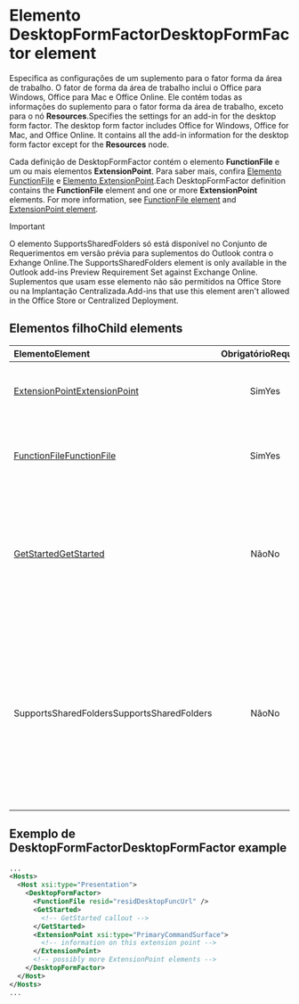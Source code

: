 # <a name="desktopformfactor-element"></a><span data-ttu-id="47826-101">Elemento DesktopFormFactor</span><span class="sxs-lookup"><span data-stu-id="47826-101">DesktopFormFactor element</span></span>

<span data-ttu-id="47826-p101">Especifica as configurações de um suplemento para o fator forma da área de trabalho. O fator de forma da área de trabalho inclui o Office para Windows, Office para Mac e Office Online. Ele contém todas as informações do suplemento para o fator forma da área de trabalho, exceto para o nó **Resources**.</span><span class="sxs-lookup"><span data-stu-id="47826-p101">Specifies the settings for an add-in for the desktop form factor. The desktop form factor includes Office for Windows, Office for Mac, and Office Online. It contains all the add-in information for the desktop form factor except for the  **Resources** node.</span></span>

<span data-ttu-id="47826-p102">Cada definição de DesktopFormFactor contém o elemento **FunctionFile** e um ou mais elementos **ExtensionPoint**. Para saber mais, confira [Elemento FunctionFile](functionfile.md) e [Elemento ExtensionPoint](extensionpoint.md).</span><span class="sxs-lookup"><span data-stu-id="47826-p102">Each DesktopFormFactor definition contains the  **FunctionFile** element and one or more **ExtensionPoint** elements. For more information, see [FunctionFile element](functionfile.md) and [ExtensionPoint element](extensionpoint.md).</span></span>

> [!IMPORTANT]
> <span data-ttu-id="47826-107">O elemento SupportsSharedFolders só está disponível no Conjunto de Requerimentos em versão prévia para suplementos do Outlook contra o Exhange Online.</span><span class="sxs-lookup"><span data-stu-id="47826-107">The SupportsSharedFolders element is only available in the Outlook add-ins Preview Requirement Set against Exchange Online.</span></span>
> <span data-ttu-id="47826-108">Suplementos que usam esse elemento não são permitidos na Office Store ou na Implantação Centralizada.</span><span class="sxs-lookup"><span data-stu-id="47826-108">Add-ins that use this element aren't allowed in the Office Store or Centralized Deployment.</span></span>

## <a name="child-elements"></a><span data-ttu-id="47826-109">Elementos filho</span><span class="sxs-lookup"><span data-stu-id="47826-109">Child elements</span></span>

| <span data-ttu-id="47826-110">Elemento</span><span class="sxs-lookup"><span data-stu-id="47826-110">Element</span></span>                               | <span data-ttu-id="47826-111">Obrigatório</span><span class="sxs-lookup"><span data-stu-id="47826-111">Required</span></span> | <span data-ttu-id="47826-112">Descrição</span><span class="sxs-lookup"><span data-stu-id="47826-112">Description</span></span>  |
|:--------------------------------------|:--------:|:-------------|
| [<span data-ttu-id="47826-113">ExtensionPoint</span><span class="sxs-lookup"><span data-stu-id="47826-113">ExtensionPoint</span></span>](extensionpoint.md)   | <span data-ttu-id="47826-114">Sim</span><span class="sxs-lookup"><span data-stu-id="47826-114">Yes</span></span>      | <span data-ttu-id="47826-115">Define onde um suplemento expõe a funcionalidade.</span><span class="sxs-lookup"><span data-stu-id="47826-115">Defines where an add-in exposes functionality.</span></span> |
| [<span data-ttu-id="47826-116">FunctionFile</span><span class="sxs-lookup"><span data-stu-id="47826-116">FunctionFile</span></span>](functionfile.md)       | <span data-ttu-id="47826-117">Sim</span><span class="sxs-lookup"><span data-stu-id="47826-117">Yes</span></span>      | <span data-ttu-id="47826-118">Uma URL para um arquivo que contém funções JavaScript.</span><span class="sxs-lookup"><span data-stu-id="47826-118">A URL to a file that contains JavaScript functions.</span></span>|
| [<span data-ttu-id="47826-119">GetStarted</span><span class="sxs-lookup"><span data-stu-id="47826-119">GetStarted</span></span>](getstarted.md)           | <span data-ttu-id="47826-120">Não</span><span class="sxs-lookup"><span data-stu-id="47826-120">No</span></span>       | <span data-ttu-id="47826-121">Define o texto explicativo que aparece ao instalar o suplemento em hosts do Word, Excel ou PowerPoint.</span><span class="sxs-lookup"><span data-stu-id="47826-121">Defines the callout that appears when installing the add-in in Word, Excel, or PowerPoint hosts.</span></span> |
| <span data-ttu-id="47826-122">SupportsSharedFolders</span><span class="sxs-lookup"><span data-stu-id="47826-122">SupportsSharedFolders</span></span>                 | <span data-ttu-id="47826-123">Não</span><span class="sxs-lookup"><span data-stu-id="47826-123">No</span></span>       | <span data-ttu-id="47826-124">Define se o suplemento do Outlook está disponível nos cenários de representante e é definido como *false* por padrão.</span><span class="sxs-lookup"><span data-stu-id="47826-124">Defines whether the Outlook add-in is available in delegate scenarios and is set to *false* by default.</span></span> <span data-ttu-id="47826-125">Conjunto de requisitos em versão prévia</span><span class="sxs-lookup"><span data-stu-id="47826-125">Outlook add-in API Preview requirement set</span></span>|

## <a name="desktopformfactor-example"></a><span data-ttu-id="47826-126">Exemplo de DesktopFormFactor</span><span class="sxs-lookup"><span data-stu-id="47826-126">DesktopFormFactor example</span></span>

```xml
...
<Hosts>
  <Host xsi:type="Presentation">
    <DesktopFormFactor>
      <FunctionFile resid="residDesktopFuncUrl" />
      <GetStarted>
        <!-- GetStarted callout -->
      </GetStarted>
      <ExtensionPoint xsi:type="PrimaryCommandSurface">
        <!-- information on this extension point -->
      </ExtensionPoint>
      <!-- possibly more ExtensionPoint elements -->
    </DesktopFormFactor>
  </Host>
</Hosts>
...
```

